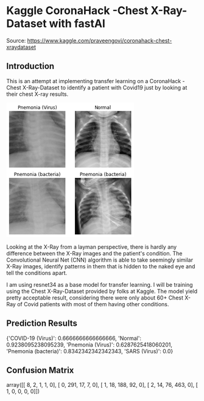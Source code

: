 # Kaggle CoronaHack -Chest X-Ray-Dataset with fastAI
Source: https://www.kaggle.com/praveengovi/coronahack-chest-xraydataset

## Introduction
This is an attempt at implementing transfer learning on a CoronaHack -Chest X-Ray-Dataset to identify a patient with Covid19 just by looking at their chest X-ray results.

![Chest Xray](/images/chest-x-ray.png)

Looking at the X-Ray from a layman perspective, there is hardly any difference between the X-Ray images and the patient's condition. The Convolutional Neural Net (CNN) algorithm is able to take seemingly similar X-Ray images, identify patterns in them that is hidden to the naked eye and tell the conditions apart.

I am using resnet34 as a base model for transfer learning. I will be training using the Chest X-Ray-Dataset provided by folks at Kaggle. The model yield pretty acceptable result, considering there were only about 60+ Chest X-Ray of Covid patients with most of them having other conditions.

## Prediction Results
{'COVID-19 (Virus)': 0.6666666666666666,
 'Normal': 0.9238095238095239,
 'Pnemonia (Virus)': 0.6287625418060201,
 'Pnemonia (bacteria)': 0.8342342342342343,
 'SARS (Virus)': 0.0}

 ## Confusion Matrix
 array([[  8,   2,   1,   1,   0],
       [  0, 291,  17,   7,   0],
       [  1,  18, 188,  92,   0],
       [  2,  14,  76, 463,   0],
       [  1,   0,   0,   0,   0]])

